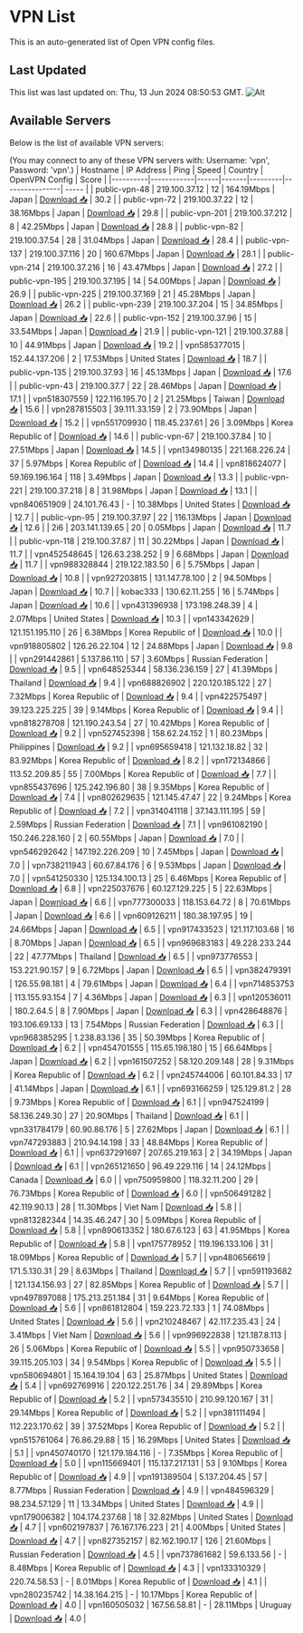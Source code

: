 # VPN List

This is an auto-generated list of Open VPN config files.

## Last Updated

This list was last updated on: Thu, 13 Jun 2024 08:50:53 GMT.
![Alt](https://repobeats.axiom.co/api/embed/186b98318ef1479477931607c1ad7d823f12451f.svg "Repobeats analytics image")

## Available Servers

Below is the list of available VPN servers:

(You may connect to any of these VPN servers with: Username: 'vpn', Password: 'vpn'.)
| Hostname | IP Address | Ping | Speed | Country | OpenVPN Config | Score |
|----------|------------|------|-------|---------|----------------| ----- |
| public-vpn-48 | 219.100.37.12 | 12 | 164.19Mbps | Japan | [Download 📥](./configs/server_0_JP.ovpn) | 30.2 |
| public-vpn-72 | 219.100.37.22 | 12 | 38.16Mbps | Japan | [Download 📥](./configs/server_1_JP.ovpn) | 29.8 |
| public-vpn-201 | 219.100.37.212 | 8 | 42.25Mbps | Japan | [Download 📥](./configs/server_2_JP.ovpn) | 28.8 |
| public-vpn-82 | 219.100.37.54 | 28 | 31.04Mbps | Japan | [Download 📥](./configs/server_3_JP.ovpn) | 28.4 |
| public-vpn-137 | 219.100.37.116 | 20 | 160.67Mbps | Japan | [Download 📥](./configs/server_4_JP.ovpn) | 28.1 |
| public-vpn-214 | 219.100.37.216 | 16 | 43.47Mbps | Japan | [Download 📥](./configs/server_5_JP.ovpn) | 27.2 |
| public-vpn-195 | 219.100.37.195 | 14 | 54.00Mbps | Japan | [Download 📥](./configs/server_6_JP.ovpn) | 26.9 |
| public-vpn-225 | 219.100.37.169 | 21 | 45.28Mbps | Japan | [Download 📥](./configs/server_7_JP.ovpn) | 26.2 |
| public-vpn-239 | 219.100.37.204 | 15 | 34.85Mbps | Japan | [Download 📥](./configs/server_8_JP.ovpn) | 22.6 |
| public-vpn-152 | 219.100.37.96 | 15 | 33.54Mbps | Japan | [Download 📥](./configs/server_9_JP.ovpn) | 21.9 |
| public-vpn-121 | 219.100.37.88 | 10 | 44.91Mbps | Japan | [Download 📥](./configs/server_10_JP.ovpn) | 19.2 |
| vpn585377015 | 152.44.137.206 | 2 | 17.53Mbps | United States | [Download 📥](./configs/server_11_US.ovpn) | 18.7 |
| public-vpn-135 | 219.100.37.93 | 16 | 45.13Mbps | Japan | [Download 📥](./configs/server_12_JP.ovpn) | 17.6 |
| public-vpn-43 | 219.100.37.7 | 22 | 28.46Mbps | Japan | [Download 📥](./configs/server_13_JP.ovpn) | 17.1 |
| vpn518307559 | 122.116.195.70 | 2 | 21.25Mbps | Taiwan | [Download 📥](./configs/server_14_TW.ovpn) | 15.6 |
| vpn287815503 | 39.111.33.159 | 2 | 73.90Mbps | Japan | [Download 📥](./configs/server_15_JP.ovpn) | 15.2 |
| vpn551709930 | 118.45.237.61 | 26 | 3.09Mbps | Korea Republic of | [Download 📥](./configs/server_16_KR.ovpn) | 14.6 |
| public-vpn-67 | 219.100.37.84 | 10 | 27.51Mbps | Japan | [Download 📥](./configs/server_17_JP.ovpn) | 14.5 |
| vpn134980135 | 221.168.226.24 | 37 | 5.97Mbps | Korea Republic of | [Download 📥](./configs/server_18_KR.ovpn) | 14.4 |
| vpn818624077 | 59.169.196.164 | 118 | 3.49Mbps | Japan | [Download 📥](./configs/server_19_JP.ovpn) | 13.3 |
| public-vpn-221 | 219.100.37.218 | 8 | 31.98Mbps | Japan | [Download 📥](./configs/server_20_JP.ovpn) | 13.1 |
| vpn840651909 | 24.101.76.43 | - | 10.38Mbps | United States | [Download 📥](./configs/server_21_US.ovpn) | 12.7 |
| public-vpn-95 | 219.100.37.97 | 22 | 116.13Mbps | Japan | [Download 📥](./configs/server_22_JP.ovpn) | 12.6 |
| 2i6 | 203.141.139.65 | 20 | 0.05Mbps | Japan | [Download 📥](./configs/server_23_JP.ovpn) | 11.7 |
| public-vpn-118 | 219.100.37.87 | 11 | 30.22Mbps | Japan | [Download 📥](./configs/server_24_JP.ovpn) | 11.7 |
| vpn452548645 | 126.63.238.252 | 9 | 6.68Mbps | Japan | [Download 📥](./configs/server_25_JP.ovpn) | 11.7 |
| vpn988328844 | 219.122.183.50 | 6 | 5.75Mbps | Japan | [Download 📥](./configs/server_26_JP.ovpn) | 10.8 |
| vpn927203815 | 131.147.78.100 | 2 | 94.50Mbps | Japan | [Download 📥](./configs/server_27_JP.ovpn) | 10.7 |
| kobac333 | 130.62.11.255 | 16 | 5.74Mbps | Japan | [Download 📥](./configs/server_28_JP.ovpn) | 10.6 |
| vpn431396938 | 173.198.248.39 | 4 | 2.07Mbps | United States | [Download 📥](./configs/server_29_US.ovpn) | 10.3 |
| vpn143342629 | 121.151.195.110 | 26 | 6.38Mbps | Korea Republic of | [Download 📥](./configs/server_30_KR.ovpn) | 10.0 |
| vpn918805802 | 126.26.22.104 | 12 | 24.88Mbps | Japan | [Download 📥](./configs/server_31_JP.ovpn) | 9.8 |
| vpn291442861 | 5.137.86.110 | 57 | 3.60Mbps | Russian Federation | [Download 📥](./configs/server_32_RU.ovpn) | 9.5 |
| vpn648525344 | 58.136.236.159 | 27 | 41.39Mbps | Thailand | [Download 📥](./configs/server_33_TH.ovpn) | 9.4 |
| vpn688826902 | 220.120.185.122 | 27 | 7.32Mbps | Korea Republic of | [Download 📥](./configs/server_34_KR.ovpn) | 9.4 |
| vpn422575497 | 39.123.225.225 | 39 | 9.14Mbps | Korea Republic of | [Download 📥](./configs/server_35_KR.ovpn) | 9.4 |
| vpn818278708 | 121.190.243.54 | 27 | 10.42Mbps | Korea Republic of | [Download 📥](./configs/server_36_KR.ovpn) | 9.2 |
| vpn527452398 | 158.62.24.152 | 1 | 80.23Mbps | Philippines | [Download 📥](./configs/server_37_PH.ovpn) | 9.2 |
| vpn695659418 | 121.132.18.82 | 32 | 83.92Mbps | Korea Republic of | [Download 📥](./configs/server_38_KR.ovpn) | 8.2 |
| vpn172134866 | 113.52.209.85 | 55 | 7.00Mbps | Korea Republic of | [Download 📥](./configs/server_39_KR.ovpn) | 7.7 |
| vpn855437696 | 125.242.196.80 | 38 | 9.35Mbps | Korea Republic of | [Download 📥](./configs/server_40_KR.ovpn) | 7.4 |
| vpn802629635 | 121.145.47.47 | 22 | 9.24Mbps | Korea Republic of | [Download 📥](./configs/server_41_KR.ovpn) | 7.2 |
| vpn314041118 | 37.143.111.195 | 59 | 2.59Mbps | Russian Federation | [Download 📥](./configs/server_42_RU.ovpn) | 7.1 |
| vpn961082190 | 150.246.228.160 | 2 | 60.55Mbps | Japan | [Download 📥](./configs/server_43_JP.ovpn) | 7.0 |
| vpn546292642 | 147.192.226.209 | 10 | 7.45Mbps | Japan | [Download 📥](./configs/server_44_JP.ovpn) | 7.0 |
| vpn738211943 | 60.67.84.176 | 6 | 9.53Mbps | Japan | [Download 📥](./configs/server_45_JP.ovpn) | 7.0 |
| vpn541250330 | 125.134.100.13 | 25 | 6.46Mbps | Korea Republic of | [Download 📥](./configs/server_46_KR.ovpn) | 6.8 |
| vpn225037676 | 60.127.129.225 | 5 | 22.63Mbps | Japan | [Download 📥](./configs/server_47_JP.ovpn) | 6.6 |
| vpn777300033 | 118.153.64.72 | 8 | 70.61Mbps | Japan | [Download 📥](./configs/server_48_JP.ovpn) | 6.6 |
| vpn609126211 | 180.38.197.95 | 19 | 24.66Mbps | Japan | [Download 📥](./configs/server_49_JP.ovpn) | 6.5 |
| vpn917433523 | 121.117.103.68 | 16 | 8.70Mbps | Japan | [Download 📥](./configs/server_50_JP.ovpn) | 6.5 |
| vpn969683183 | 49.228.233.244 | 22 | 47.77Mbps | Thailand | [Download 📥](./configs/server_51_TH.ovpn) | 6.5 |
| vpn973776553 | 153.221.90.157 | 9 | 6.72Mbps | Japan | [Download 📥](./configs/server_52_JP.ovpn) | 6.5 |
| vpn382479391 | 126.55.98.181 | 4 | 79.61Mbps | Japan | [Download 📥](./configs/server_53_JP.ovpn) | 6.4 |
| vpn714853753 | 113.155.93.154 | 7 | 4.36Mbps | Japan | [Download 📥](./configs/server_54_JP.ovpn) | 6.3 |
| vpn120536011 | 180.2.64.5 | 8 | 7.90Mbps | Japan | [Download 📥](./configs/server_55_JP.ovpn) | 6.3 |
| vpn428648876 | 193.106.69.133 | 13 | 7.54Mbps | Russian Federation | [Download 📥](./configs/server_56_RU.ovpn) | 6.3 |
| vpn968385295 | 1.238.83.136 | 35 | 50.39Mbps | Korea Republic of | [Download 📥](./configs/server_57_KR.ovpn) | 6.2 |
| vpn454701555 | 115.65.198.180 | 15 | 66.64Mbps | Japan | [Download 📥](./configs/server_58_JP.ovpn) | 6.2 |
| vpn161507252 | 58.120.209.148 | 28 | 9.31Mbps | Korea Republic of | [Download 📥](./configs/server_59_KR.ovpn) | 6.2 |
| vpn245744006 | 60.101.84.33 | 17 | 41.14Mbps | Japan | [Download 📥](./configs/server_60_JP.ovpn) | 6.1 |
| vpn693166259 | 125.129.81.2 | 28 | 9.73Mbps | Korea Republic of | [Download 📥](./configs/server_61_KR.ovpn) | 6.1 |
| vpn947524199 | 58.136.249.30 | 27 | 20.90Mbps | Thailand | [Download 📥](./configs/server_62_TH.ovpn) | 6.1 |
| vpn331784179 | 60.90.86.176 | 5 | 27.62Mbps | Japan | [Download 📥](./configs/server_63_JP.ovpn) | 6.1 |
| vpn747293883 | 210.94.14.198 | 33 | 48.84Mbps | Korea Republic of | [Download 📥](./configs/server_64_KR.ovpn) | 6.1 |
| vpn637291697 | 207.65.219.163 | 2 | 34.19Mbps | Japan | [Download 📥](./configs/server_65_JP.ovpn) | 6.1 |
| vpn265121650 | 96.49.229.116 | 14 | 24.12Mbps | Canada | [Download 📥](./configs/server_66_CA.ovpn) | 6.0 |
| vpn750959800 | 118.32.11.200 | 29 | 76.73Mbps | Korea Republic of | [Download 📥](./configs/server_67_KR.ovpn) | 6.0 |
| vpn506491282 | 42.119.90.13 | 28 | 11.30Mbps | Viet Nam | [Download 📥](./configs/server_68_VN.ovpn) | 5.8 |
| vpn813282344 | 14.35.46.247 | 30 | 5.09Mbps | Korea Republic of | [Download 📥](./configs/server_69_KR.ovpn) | 5.8 |
| vpn890613352 | 180.67.6.123 | 63 | 41.95Mbps | Korea Republic of | [Download 📥](./configs/server_70_KR.ovpn) | 5.8 |
| vpn175778952 | 119.196.133.106 | 31 | 18.09Mbps | Korea Republic of | [Download 📥](./configs/server_71_KR.ovpn) | 5.7 |
| vpn480656619 | 171.5.130.31 | 29 | 8.63Mbps | Thailand | [Download 📥](./configs/server_72_TH.ovpn) | 5.7 |
| vpn591193682 | 121.134.156.93 | 27 | 82.85Mbps | Korea Republic of | [Download 📥](./configs/server_73_KR.ovpn) | 5.7 |
| vpn497897088 | 175.213.251.184 | 31 | 9.64Mbps | Korea Republic of | [Download 📥](./configs/server_74_KR.ovpn) | 5.6 |
| vpn861812804 | 159.223.72.133 | 1 | 74.08Mbps | United States | [Download 📥](./configs/server_75_US.ovpn) | 5.6 |
| vpn210248467 | 42.117.235.43 | 24 | 3.41Mbps | Viet Nam | [Download 📥](./configs/server_76_VN.ovpn) | 5.6 |
| vpn996922838 | 121.187.8.113 | 26 | 5.06Mbps | Korea Republic of | [Download 📥](./configs/server_77_KR.ovpn) | 5.5 |
| vpn950733658 | 39.115.205.103 | 34 | 9.54Mbps | Korea Republic of | [Download 📥](./configs/server_78_KR.ovpn) | 5.5 |
| vpn580694801 | 15.164.19.104 | 63 | 25.87Mbps | United States | [Download 📥](./configs/server_79_US.ovpn) | 5.4 |
| vpn692769916 | 220.122.251.76 | 34 | 29.89Mbps | Korea Republic of | [Download 📥](./configs/server_80_KR.ovpn) | 5.2 |
| vpn573435510 | 210.99.120.167 | 31 | 29.14Mbps | Korea Republic of | [Download 📥](./configs/server_81_KR.ovpn) | 5.2 |
| vpn381111494 | 112.223.170.62 | 39 | 37.52Mbps | Korea Republic of | [Download 📥](./configs/server_82_KR.ovpn) | 5.2 |
| vpn515761064 | 76.86.29.88 | 15 | 16.29Mbps | United States | [Download 📥](./configs/server_83_US.ovpn) | 5.1 |
| vpn450740170 | 121.179.184.116 | - | 7.35Mbps | Korea Republic of | [Download 📥](./configs/server_84_KR.ovpn) | 5.0 |
| vpn115669401 | 115.137.217.131 | 53 | 9.10Mbps | Korea Republic of | [Download 📥](./configs/server_85_KR.ovpn) | 4.9 |
| vpn191389504 | 5.137.204.45 | 57 | 8.77Mbps | Russian Federation | [Download 📥](./configs/server_86_RU.ovpn) | 4.9 |
| vpn484596329 | 98.234.57.129 | 11 | 13.34Mbps | United States | [Download 📥](./configs/server_87_US.ovpn) | 4.9 |
| vpn179006382 | 104.174.237.68 | 18 | 32.82Mbps | United States | [Download 📥](./configs/server_88_US.ovpn) | 4.7 |
| vpn602197837 | 76.167.176.223 | 21 | 4.00Mbps | United States | [Download 📥](./configs/server_89_US.ovpn) | 4.7 |
| vpn827352157 | 82.162.190.17 | 126 | 21.60Mbps | Russian Federation | [Download 📥](./configs/server_90_RU.ovpn) | 4.5 |
| vpn737861682 | 59.6.133.56 | - | 8.48Mbps | Korea Republic of | [Download 📥](./configs/server_91_KR.ovpn) | 4.3 |
| vpn133310329 | 220.74.58.53 | - | 8.01Mbps | Korea Republic of | [Download 📥](./configs/server_92_KR.ovpn) | 4.1 |
| vpn280235742 | 14.38.164.215 | - | 10.17Mbps | Korea Republic of | [Download 📥](./configs/server_93_KR.ovpn) | 4.0 |
| vpn160505032 | 167.56.58.81 | - | 28.11Mbps | Uruguay | [Download 📥](./configs/server_94_UY.ovpn) | 4.0 |
